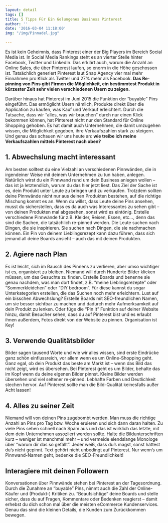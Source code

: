 ```yaml
---
layout: detail
tags: []
title: 5 Tipps Für Ein Gelungenes Business Pinterest
author: ''
date: '2016-03-04 11:18:00'
img: "/img/Pinnadel.jpg"

---
```

Es ist kein Geheimnis, dass Pinterest einer der Big Players im Bereich Social Media ist. In Social Media Rankings steht es an vierter Stelle hinter Facebook, Twitter und LinkedIn. Das erklärt auch, warum die Anzahl an Online Sales, die über Pinterest laufen, so enorm in die Höhe geschossen ist. Tatsächlich generiert Pinterest laut Snap Agency vier mal mehr Einnahmen pro Klick als Twitter und 27% mehr als Facebook. **Das Re-pinning von Pins gibt Firmen die Möglichkeit, ein bestimmtest Produkt in kürzester Zeit sehr vielen verschiedenen Usern zu zeigen.**

Darüber hinaus hat Pinterest im Juni 2015 die Funktion der “buyable” Pins eingeführt. Das ermöglicht Usern nämlich, Produkte direkt über die Application zu kaufen, was Kauf und Verkauf erleichtert. Durch die Tatsache, dass wir “alles, was wir brauchen” durch nur einen Klick bekommen können, hat Pinterest nicht nur den Standard für Online Shopping gehoben. Es hat damit auch Unternehmen, die damit umzugehen wissen, die Möglichkeit gegeben, ihre Verkaufszahlen stark zu steigern. Und genau das schauen wir uns heute an: **wie treibe ich meine Verkaufszahlen mittels Pinterest nach oben?**

## **1. Abwechslung macht interessant**

Am besten solltest du eine Vielzahl an verschiedenen Pinnwänden, die in irgendeiner Weise mit deinem Unternehmen zu tun haben, anlegen. Natürlich wirst du ein Pinnwand rund um dein Business anlegen wollen – das ist ja letztendlich, warum du das hier jetzt liest. Das Ziel der Sache ist es, dein Produkt unter Leute zu bringen und zu verkaufen. Trotzdem sollten deine Pinnwände nicht nur aus deinen Produkten bestehen, auf die richtige Mischung kommt es an. Wenn du willst, dass Leute deine Pins ansehen, musst du sicherstellen, dass es da auch was Interessantes zu sehen gibt – von deinen Produkten mal abgesehen, sonst wird es eintönig. Erstelle verschiedene Pinnwände für z.B. Kleider, Reisen, Essen, etc…, denn das sind die Sachen, die tatsächlich re-pinned werden. Die Leute suchen nach Dingen, die sie inspirieren. Sie suchen nach Dingen, die sie nachmachen können. Ein Pin von deinem Lieblingsrezept kann dazu führen, dass sich jemand all deine Boards ansieht – auch das mit deinen Produkten.

## **2. Agiere nach Plan**

Es ist leicht, sich im Rausch des Pinnens zu verlieren, aber umso wichtiger ist es, organisiert zu bleiben. Niemand will durch Hunderte Bilder klicken müssen, um das Gesuchte zu finden. Erstelle Boards und benenne sie genau nachdem, was man dort findet, z.B. “meine Lieblingsrezepte” oder “Sommerkleidchen” oder “DIY bedroom”. Für diese kannst du sogar Unterkategorien erstellen, die das Suchen noch mehr erleichtern. Lust auf ein bisschen Abwechslung? Erstelle Boards mit SEO-freundlichen Namen, um sie besser sichtbar zu machen und dadurch mehr Aufmerksamkeit auf dein Produkt zu lenken. Oder füge die “Pin It” Funktion auf deiner Website hinzu, damit Besucher sehen, dass du auf Pinterest bist und es erlaubt ihnen außerdem, Fotos direkt von der Website zu pinnen. Organisation ist Key!

## 3. Verwende Qualitätsbilder

Bilder sagen tausend Worte und wie wir alles wissen, sind erste Eindrücke ganz schön einflussreich, vor allem wenn es um Online-Shopping geht. Ganz egal, ob dein Produkt das beste am Markt ist – wenn das Bild das nicht zeigt, wird es übersehen. Bei Pinterest geht es um Bilder, behalte das im Kopf wenn du deine eigenen Bilder pinnst. Kleine Bilder werden übersehen und viel seltener re-pinned. Lebhafte Farben und Deutlichkeit stechen hervor. Auf Pinterest sollte man die Bild-Qualität keinesfalls außer Acht lassen!

## 4. Alles zu seiner Zeit

Niemand will von deinen Pins zugebombt werden. Man muss die richtige Anzahl an Pins pro Tag bzw. Woche eruieren und sich dann daran halten. Zu viele Pins sehen schnell nach Spam aus und das ist wirklich das letzte, mit dem dein Unternehmen assoziiert werden sollte. Halte die Bildunterschriften kurz – weniger ist manchmal mehr – und vermeide elendslange Monologe über “warum dir das so gefällt”. Jeder weiß, dass du’s magst, sonst hättest du’s nicht gepinnt. Text gehört nicht unbedingt auf Pinterest. Nur wenn’s um Pinnwand-Namen geht, bedenke die SEO-Freundlichkeit!

## Interagiere mit deinen Followern

Konversationen über Pinnwände stehen bei Pinterest an der Tagesordnung. Durch die Zunahme an “buyable” Pins, nimmt auch die Zahl der Online-Käufer und (Produkt-) Kritiken zu. “Beaufsichtige” deine Boards und stelle sicher, dass du auf Fragen, Kommentare oder Bedenken reagierst – damit erhebst du dich schon mal über die meisten eCommerce Kundenservices. Genau das sind die kleinen Details, die Kunden zum Zurückkommen bewegen.